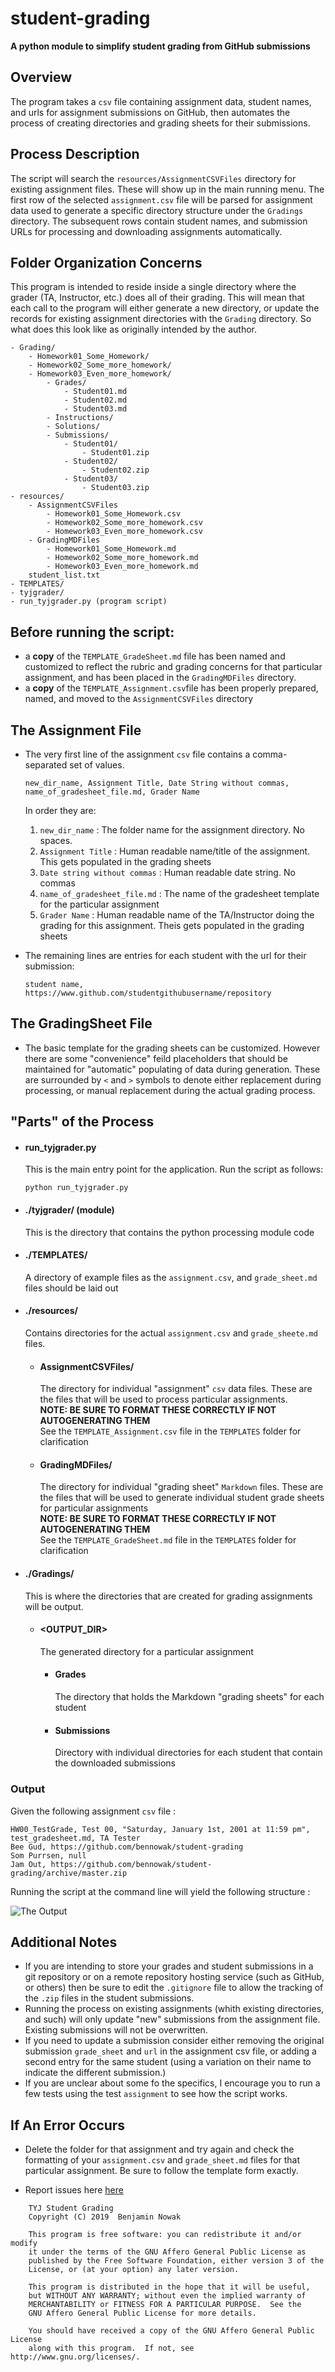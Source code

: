 # student-grading
**A python module to simplify student grading from GitHub submissions**

## Overview
The program takes a `csv` file containing assignment data, student names, and urls for assignment submissions on GitHub, then automates the process of creating directories and grading sheets for their submissions.

## Process Description
The script will search the `resources/AssignmentCSVFiles` directory for existing assignment files.  These will show up in the main running menu.  The first row of the selected `assignment.csv` file will be parsed for assignment data used to generate a specific directory structure under the `Gradings` directory. The subsequent rows contain student names, and submission URLs for processing and downloading assignments automatically.

## Folder Organization Concerns

This program is intended to reside inside a single directory where the grader (TA, Instructor, etc.) does all of their grading.  This will mean that each call to the program will either generate a new directory, or update the records for existing assignment directories with the `Grading` directory.  So what does this look like as originally intended by the author.

    - Grading/
        - Homework01_Some_Homework/
        - Homework02_Some_more_homework/
        - Homework03_Even_more_homework/
            - Grades/
                - Student01.md
                - Student02.md
                - Student03.md
            - Instructions/
            - Solutions/
            - Submissions/
                - Student01/
                    - Student01.zip
                - Student02/
                    - Student02.zip
                - Student03/
                    - Student03.zip
    - resources/
        - AssignmentCSVFiles
            - Homework01_Some_Homework.csv
            - Homework02_Some_more_homework.csv
            - Homework03_Even_more_homework.csv
        - GradingMDFiles
            - Homework01_Some_Homework.md
            - Homework02_Some_more_homework.md
            - Homework03_Even_more_homework.md
        student_list.txt
    - TEMPLATES/
    - tyjgrader/
    - run_tyjgrader.py (program script)

## Before running the script: 
- a **copy** of the `TEMPLATE_GradeSheet.md` file has been named and customized to reflect the rubric and grading concerns for that particular assignment, and has been placed in the `GradingMDFiles` directory.
- a **copy** of the `TEMPLATE_Assignment.csv`file has been properly prepared, named, and moved to the `AssignmentCSVFiles` directory

## The Assignment File
- The very first line of the assignment `csv` file contains a comma-separated set of values.  
    ```csv
    new_dir_name, Assignment Title, Date String without commas, name_of_gradesheet_file.md, Grader Name
    ```
    
    In order they are:
    1. `new_dir_name` : The folder name for the assignment directory.  No spaces.
    2. `Assignment Title` : Human readable name/title of the assignment.  This gets populated in the grading sheets
    3. `Date string without commas` : Human readable date string. No commas
    4. `name_of_gradesheet_file.md` : The name of the gradesheet template for the particular assignment
    5. `Grader Name` : Human readable name of the TA/Instructor doing the grading for this assignment.  Theis gets populated in the grading sheets
    
- The remaining lines are entries for each student with the url for their submission:
    ```csv
    student name, https://www.github.com/studentgithubusername/repository
    ```
    

## The GradingSheet File
- The basic template for the grading sheets can be customized.  However there are some "convenience" feild placeholders that should be maintained for "automatic" populating of data during generation.  These are surrounded by `<` and `>` symbols to denote either replacement during processing, or manual replacement during the actual grading process.

## "Parts" of the Process

- #### run_tyjgrader.py
    This is the main entry point for the application.  Run the script as follows:

    ```
    python run_tyjgrader.py
    ```
- #### ./tyjgrader/ (module)
    This is the directory that contains the python processing module code
   
- #### ./TEMPLATES/
    A directory of example files as the `assignment.csv`, and `grade_sheet.md` files should be laid out
    
- #### ./resources/
    Contains directories for the actual `assignment.csv` and `grade_sheete.md` files.
    
    - #### AssignmentCSVFiles/
        The directory for individual "assignment" `csv` data files.  These are the files that will be used to process particular assignments.  
        **NOTE: BE SURE TO FORMAT THESE CORRECTLY IF NOT AUTOGENERATING THEM**      
        See the `TEMPLATE_Assignment.csv` file in the `TEMPLATES` folder for clarification

    - #### GradingMDFiles/
        The directory for individual "grading sheet" `Markdown` files. These are the files that will be used to generate individual student grade sheets for particular assignments     
        **NOTE: BE SURE TO FORMAT THESE CORRECTLY IF NOT AUTOGENERATING THEM**      
        See the `TEMPLATE_GradeSheet.md` file in the `TEMPLATES` folder for clarification

- #### ./Gradings/
    This is where the directories that are created for grading assignments will be output.

    - #### <OUTPUT_DIR>
        The generated directory for a particular assignment
        
        - #### Grades
            The directory that holds the Markdown "grading sheets" for each student
        
        - #### Submissions
            Directory with individual directories for each student that contain the downloaded submissions
    
### Output

Given the following assignment `csv` file : 
```csv
HW00_TestGrade, Test 00, "Saturday, January 1st, 2001 at 11:59 pm", test_gradesheet.md, TA Tester
Bee Gud, https://github.com/bennowak/student-grading
Som Purrsen, null
Jam Out, https://github.com/bennowak/student-grading/archive/master.zip
```

Running the script at the command line will yield the following structure : 

![The Output](docs/Output.png)

## Additional Notes
- If you are intending to store your grades and student submissions in a git repository or on a remote repository hosting service (such as GitHub, or others) then be sure to edit the `.gitignore` file to allow the tracking of the `.zip` files in the student submissions.
- Running the process on existing assignments (whith existing directories, and such) will only update "new" submissions from the assignment file.  Existing submissions will not be overwritten.
- If you need to update a submission consider either removing the original submission `grade_sheet` and `url` in the assignment csv file, or adding a second entry for the same student (using a variation on their name to indicate the different submission.)
- If you are unclear about some fo the specifics, I encourage you to run a few tests using the test `assignment` to see how the script works.


## If An Error Occurs

- Delete the folder for that assignment and try again and check the formatting of your `assignment.csv` and `grade_sheet.md` files for that particular assignment. Be sure to follow the template form exactly.

- Report issues here [here](https://github.com/bennowak/student-grading/issues)


```
    TYJ Student Grading
    Copyright (C) 2019  Benjamin Nowak

    This program is free software: you can redistribute it and/or modify
    it under the terms of the GNU Affero General Public License as
    published by the Free Software Foundation, either version 3 of the
    License, or (at your option) any later version.

    This program is distributed in the hope that it will be useful,
    but WITHOUT ANY WARRANTY; without even the implied warranty of
    MERCHANTABILITY or FITNESS FOR A PARTICULAR PURPOSE.  See the
    GNU Affero General Public License for more details.

    You should have received a copy of the GNU Affero General Public License
    along with this program.  If not, see http://www.gnu.org/licenses/.
```